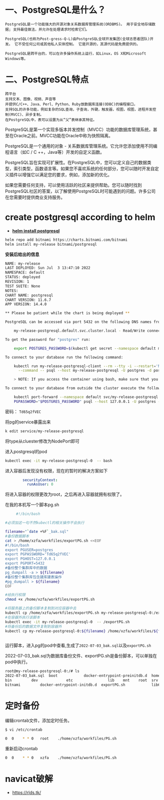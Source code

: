 
# 一、PostgreSQL是什么？
```
PostgreSQL是一个功能强大的开源对象关系数据库管理系统(ORDBMS)。 用于安全地存储数据; 支持最佳做法，并允许在处理请求时检索它们。

PostgreSQL(也称为Post-gress-Q-L)由PostgreSQL全球开发集团(全球志愿者团队)开发。 它不受任何公司或其他私人实体控制。 它是开源的，其源代码是免费提供的。

PostgreSQL是跨平台的，可以在许多操作系统上运行，如Linux，OS X和Microsoft Windows等。
```
 
# 二、PostgreSQL特点
```
跨平台
支持文本、图像、视频、声音等
并提供C/C++、Java、Perl、Python、Ruby放数据库连接(ODBC)的编程接口。
支持SQL的许多功能，例如复杂的SQL查询，子查询，外键，触发器，视图，视图，进程并发控制(MVCC)、异步复制。
在PostgreSQL中，表可以设置为从“父”表继承其特征。
```
PostgreSQL是第一个实现多版本并发控制（MVCC）功能的数据库管理系统，甚至在Oracle之前。MVCC功能在Oracle中称为快照隔离。

PostgreSQL是一个通用的对象 - 关系数据库管理系统。它允许您添加使用不同编程语言（如C / C ++，Java等）开发的自定义函数。

PostgreSQL旨在实现可扩展性。在PostgreSQL中，您可以定义自己的数据类型，索引类型，函数语言等。如果您不喜欢系统的任何部分，您可以随时开发自定义插件以增强它以满足您的要求，例如，添加新的优化。

如果您需要任何支持，可以使用活跃的社区来提供帮助。您可以随时找到PostgreSQL社区的答案，以了解使用PostgreSQL时可能遇到的问题。许多公司在您需要时提供商业支持服务。


# create postgresql according to helm

*  **[helm install postgresql](https://artifacthub.io/packages/helm/bitnami/postgresql)**
```sh
helm repo add bitnami https://charts.bitnami.com/bitnami
helm install my-release bitnami/postgresql
```

**安装后给出的信息**
```sh
NAME: my-release
LAST DEPLOYED: Sun Jul  3 13:47:10 2022
NAMESPACE: default
STATUS: deployed
REVISION: 1
TEST SUITE: None
NOTES:
CHART NAME: postgresql
CHART VERSION: 11.6.7
APP VERSION: 14.4.0

** Please be patient while the chart is being deployed **

PostgreSQL can be accessed via port 5432 on the following DNS names from within your cluster:

    my-release-postgresql.default.svc.cluster.local - Read/Write connection

To get the password for "postgres" run:

    export POSTGRES_PASSWORD=$(kubectl get secret --namespace default my-release-postgresql -o jsonpath="{.data.postgres-password}" | base64 -d)

To connect to your database run the following command:

    kubectl run my-release-postgresql-client --rm --tty -i --restart='Never' --namespace default --image docker.io/bitnami/postgresql:14.4.0-debian-11-r0 --env="PGPASSWORD=$POSTGRES_PASSWORD" \
      --command -- psql --host my-release-postgresql -U postgres -d postgres -p 5432

    > NOTE: If you access the container using bash, make sure that you execute "/opt/bitnami/scripts/postgresql/entrypoint.sh /bin/bash" in order to avoid the error "psql: local user with ID 1001} does not exist"

To connect to your database from outside the cluster execute the following commands:

    kubectl port-forward --namespace default svc/my-release-postgresql 5432:5432 &
    PGPASSWORD="$POSTGRES_PASSWORD" psql --host 127.0.0.1 -U postgres -d postgres -p 5432

```

密码：   `Td65q2fVEC`

将pg的service暴露出来
```sh
k edit service/my-release-postgresql
```
将type从cluester修改为NodePort即可

进入postgresql的pod
```sh
kubectl exec -it my-release-postgresql-0  -- bash
```

进入容器后发现没有权限，现在的暂时的解决方案如下
```yaml
        securityContext:
          runAsUser: 0
```
将进入容器的权限更改为root，之后再进入容器就拥有权限了。

在我的本机写一个脚本pg.sh
```sh
     #!/bin/bash

#必须加这一句不然kubectl的相关操作不会执行

filename="`date +%F`_bak.sql" 
#备份数据脚本
cat > /home/xzfa/workfiles/exportPG.sh <<EOF
#!/bin/bash
export PGUSER=postgres
export PGPASSWORD='Td65q2fVEC'
export PGHOST=127.0.0.1
export PGPORT=5432
#备份整个集群库中的数据
pg_dumpall -a > ${filename}
#备份整个集群库包含建库建表操作
#pg_dumpall > ${filename}
EOF

#给执行权限
chmod +x /home/xzfa/workfiles/exportPG.sh

#将服务器上的备份脚本复制到对应容器中去
kubectl cp /home/xzfa/workfiles/exportPG.sh my-release-postgresql-0:/exportPG.sh
#在容器外执行该脚本
kubectl exec -it my-release-postgresql-0  -- /exportPG.sh
#将备份后的数据文件复制到容器外
kubectl cp my-release-postgresql-0:${filename} /home/xzfa/workfiles/${filename}
                                                                          
```

运行脚本，进入pg的pod中查看,生成了`2022-07-03_bak.sql`以及`exportPG.sh`

2022-07-03_bak.sql为数据库备份文件、exportPG.sh是备份脚本，可以单独在pod中执行。
```sh
root@my-release-postgresql-0:/# ls
2022-07-03_bak.sql  boot			docker-entrypoint-preinitdb.d  home   media  proc  sbin  tmp
bin		    dev				etc			       lib    mnt    root  srv	 usr
bitnami		    docker-entrypoint-initdb.d	exportPG.sh		       lib64  opt    run   sys	 var
```



# 定时备份
编辑crontab文件，添加定时任务。
```sh
$ vi /etc/crontab

0  0    * * 0   root    ./home/xzfa/workfiles/PG.sh

```
重新启动crontab
```sh
0  0    * * 0   xzfa    ./home/xzfa/workfiles/PG.sh
```

























































# navicat破解
* https://rlds.tk/